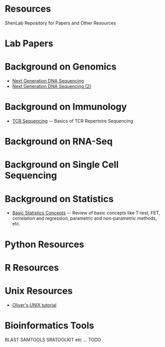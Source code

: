 Resources
=========
ShenLab Repository for Papers and Other Resources

Lab Papers
=========


Background on Genomics
=========

* [Next Generation DNA Sequencing](http://www.nature.com/nbt/journal/v26/n10/full/nbt1486.html)
* [Next Generation DNA Sequencing (2)](http://www.nature.com/nrg/journal/v11/n1/full/nrg2626.html)

Background on Immunology
=========
* [TCR Sequencing](http://www.ncbi.nlm.nih.gov/pmc/articles/PMC3979016/) -- Basics of TCR Repertoire Sequencing

Background on RNA-Seq
=========


Background on Single Cell Sequencing
=========


Background on Statistics
=========
* [Basic Statistics Concepts](http://ccforum.com/series/CC_Medical) -- Review of basic concepts like T-test, FET, correlation and regression, parametric and non-parametric methods, etc.


Python Resources
=========


R Resources
=========

Unix Resources
=========
* [Oliver's UNIX tutorial](http://oliverelliott.org/article/computing/tut_unix/)

Bioinformatics Tools
=========
BLAST
SAMTOOLS
SRATOOLKIT
etc ... TODO



